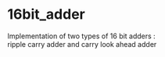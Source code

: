# 16bit_adder

Implementation of two types of 16 bit adders : <br>
ripple carry adder and carry look ahead adder